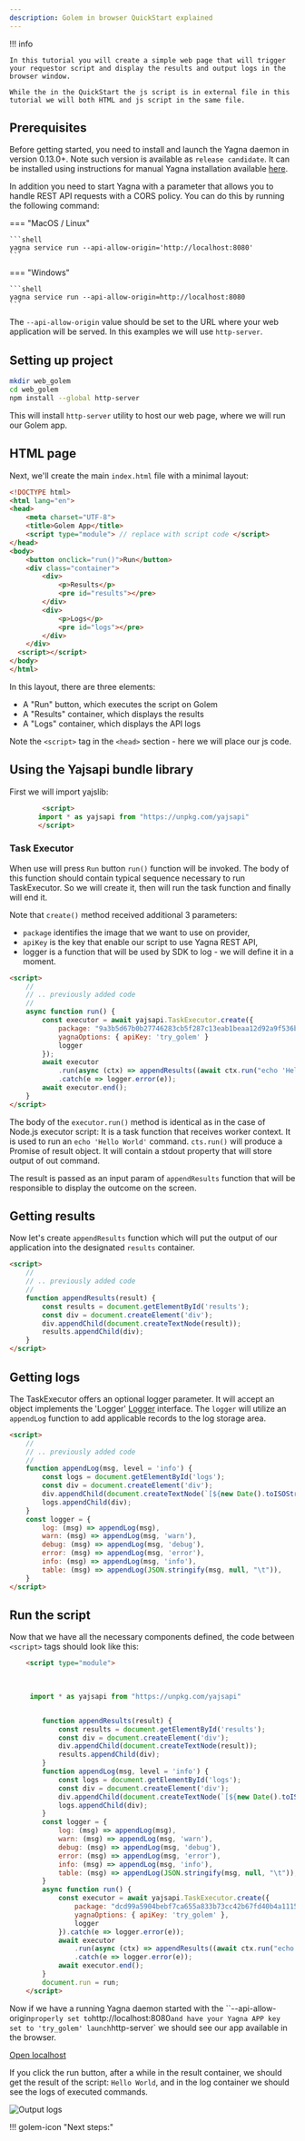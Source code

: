 ```yaml
---
description: Golem in browser QuickStart explained
---
```


!!! info

    In this tutorial you will create a simple web page that will trigger your requestor script and display the results and output logs in the browser window. 

    While the in the QuickStart the js script is in external file in this tutorial we will both HTML and js script in the same file.  

## Prerequisites

Before getting started, you need to install and launch the Yagna daemon in version 0.13.0+. Note such version is available as `release candidate`. It can be installed using instructions for manual Yagna installation available [here](../examples/tools/install_yagna.md). 

In addition you need to start Yagna with a parameter that allows you to handle REST API requests with a CORS policy. You can do this by running the following command:


=== "MacOS / Linux"

   
    ```shell
    yagna service run --api-allow-origin='http://localhost:8080'
    ```

=== "Windows"

    ```shell
    yagna service run --api-allow-origin=http://localhost:8080
    ```

The `--api-allow-origin` value should be set to the URL where your web application will be served.
In this examples we will use `http-server`.

## Setting up project

```bash
mkdir web_golem
cd web_golem
npm install --global http-server
```

This will install `http-server` utility to host our web page, where we will run our Golem app.

## HTML page

Next, we'll create the main `index.html` file with a minimal layout:

```html
<!DOCTYPE html>
<html lang="en">
<head>
    <meta charset="UTF-8">
    <title>Golem App</title>
    <script type="module"> // replace with script code </script>
</head>
<body>
    <button onclick="run()">Run</button>
    <div class="container">
        <div>
            <p>Results</p>
            <pre id="results"></pre>
        </div>
        <div>
            <p>Logs</p>
            <pre id="logs"></pre>
        </div>
    </div>
  <script></script>
</body>
</html>
```

In this layout, there are three elements:

- A "Run" button, which executes the script on Golem
- A "Results" container, which displays the results
- A "Logs" container, which displays the API logs

Note the `<script>` tag in the `<head>` section  - here we will place our js code.


## Using the Yajsapi bundle library

First we will import yajslib:

```html
        <script>
       import * as yajsapi from "https://unpkg.com/yajsapi"
       </script>
```

### Task Executor

When use will press `Run` button `run()` function will be invoked. The body of this function should contain typical sequence necessary to run TaskExecutor. So we will create it, then will run the task function and finally will end it.

Note that `create()` method received additional 3 parameters: 
* `package` identifies the image that we want to use on provider,
* `apiKey` is the key that enable our script to use Yagna REST API,
* logger is a function that will be used by SDK to log - we will define it in a moment.

```html
<script>
    //
    // .. previously added code 
    // 
    async function run() {
        const executor = await yajsapi.TaskExecutor.create({
            package: "9a3b5d67b0b27746283cb5f287c13eab1beaa12d92a9f536b747c7ae",
            yagnaOptions: { apiKey: 'try_golem' }
            logger
        });
        await executor
            .run(async (ctx) => appendResults((await ctx.run("echo 'Hello World'")).stdout))
            .catch(e => logger.error(e));
        await executor.end();
    }
</script>
```

The body of the `executor.run()` method is identical as in the case of Node.js executor script:
It is a task function that receives worker context. It is used to run an `echo 'Hello World'` command. `cts.run()` will produce a Promise of result object. It will contain a stdout property that will store output of out command.

The result is passed as an input param of `appendResults` function that will be responsible to display the outcome on the screen.

## Getting results

Now let's create `appendResults` function which will put the output of our application into the designated `results` container.

```html
<script>
    //
    // .. previously added code 
    // 
    function appendResults(result) {
        const results = document.getElementById('results');
        const div = document.createElement('div');
        div.appendChild(document.createTextNode(result));
        results.appendChild(div);
    }
</script>
```

## Getting logs

The TaskExecutor offers an optional logger parameter. It will accept an object implements the 'Logger' [Logger](../docs/interfaces/utils_logger.Logger.md) interface. The `logger` will utilize an `appendLog` function to add applicable records to the log storage area.

```html
<script>
    //
    // .. previously added code 
    // 
    function appendLog(msg, level = 'info') {
        const logs = document.getElementById('logs');
        const div = document.createElement('div');
        div.appendChild(document.createTextNode(`[${new Date().toISOString()}] [${level}] ${msg}`));
        logs.appendChild(div);
    }
    const logger = {
        log: (msg) => appendLog(msg),
        warn: (msg) => appendLog(msg, 'warn'),
        debug: (msg) => appendLog(msg, 'debug'),
        error: (msg) => appendLog(msg, 'error'),
        info: (msg) => appendLog(msg, 'info'),
        table: (msg) => appendLog(JSON.stringify(msg, null, "\t")),
    }
</script>
```

## Run the script

Now that we have all the necessary components defined, the code between `<script>` tags should look like this:

```html
    <script type="module">

    
     
     import * as yajsapi from "https://unpkg.com/yajsapi"


        function appendResults(result) {
            const results = document.getElementById('results');
            const div = document.createElement('div');
            div.appendChild(document.createTextNode(result));
            results.appendChild(div);
        }
        function appendLog(msg, level = 'info') {
            const logs = document.getElementById('logs');
            const div = document.createElement('div');
            div.appendChild(document.createTextNode(`[${new Date().toISOString()}] [${level}] ${msg}`));
            logs.appendChild(div);
        }
        const logger = {
            log: (msg) => appendLog(msg),
            warn: (msg) => appendLog(msg, 'warn'),
            debug: (msg) => appendLog(msg, 'debug'),
            error: (msg) => appendLog(msg, 'error'),
            info: (msg) => appendLog(msg, 'info'),
            table: (msg) => appendLog(JSON.stringify(msg, null, "\t")),
        }
        async function run() {
            const executor = await yajsapi.TaskExecutor.create({
                package: "dcd99a5904bebf7ca655a833b73cc42b67fd40b4a111572e3d2007c3",
                yagnaOptions: { apiKey: 'try_golem' },
                logger
            }).catch(e => logger.error(e));
            await executor
                .run(async (ctx) => appendResults((await ctx.run("echo 'Hello World'")).stdout))
                .catch(e => logger.error(e));
            await executor.end();
        }
        document.run = run;
    </script>
```

Now if we have a running Yagna daemon started with the ``--api-allow-origin` properly set to `http://localhost:8080` and have your Yagna APP key set to 'try_golem' launch `http-server` we should see our app available in the browser.

[ Open localhost ](http://localhost:8080)

If you click the run button, after a while in the result container, we should get the result of the script: `Hello World`, and in the log container we should see the logs of executed commands.

![Output logs](../../../assets/browser_log.png)

!!! golem-icon "Next steps:"

